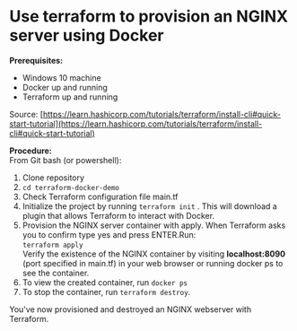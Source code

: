 # Use terraform to provision an NGINX server using Docker  #


**Prerequisites:**  

- Windows 10 machine  
- Docker up and running  
- Terraform up and running  

Source: [https://learn.hashicorp.com/tutorials/terraform/install-cli#quick-start-tutorial](https://learn.hashicorp.com/tutorials/terraform/install-cli#quick-start-tutorial)  
  
**Procedure:**   
From Git bash (or powershell):  

1. Clone repository
1. `cd terraform-docker-demo`
1. Check Terraform configuration file main.tf
2. Initialize the project by running   `terraform init`   . This will download a plugin that allows Terraform to interact with Docker.
1. Provision the NGINX server container with apply. When Terraform asks you to confirm type yes and press ENTER.Run:   
 `terraform apply`  
Verify the existence of the NGINX container by visiting **localhost:8090** (port specified in main.tf) in your web browser or running docker ps to see the container.
1. To view the created container, run `docker ps` 
1. To stop the container, run `terraform destroy`.


You've now provisioned and destroyed an NGINX webserver with Terraform.